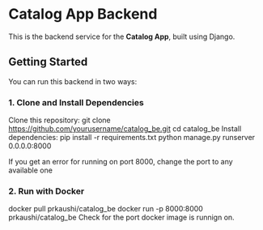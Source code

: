# Catalog App Backend

This is the backend service for the **Catalog App**, built using Django.

## Getting Started

You can run this backend in two ways:

### 1. Clone and Install Dependencies
   Clone this repository:
   git clone https://github.com/yourusername/catalog_be.git
   cd catalog_be
   Install dependencies:
      pip install -r requirements.txt
  python manage.py runserver 0.0.0.0:8000
  
  If you get an error for running on port 8000, change the port to any available one

### 2. Run with Docker
  docker pull prkaushi/catalog_be
  docker run -p 8000:8000 prkaushi/catalog_be
  Check for the port docker image is runnign on. 
  

